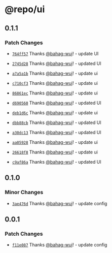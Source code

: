 # @repo/ui

## 0.1.1

### Patch Changes

- [`764ff57`](https://github.com/bahag-buttf/bahag-design-system/commit/764ff57c157387379abf1431d47bffe6953b44b0) Thanks [@bahag-wuj](https://github.com/bahag-wuj)! - update UI

- [`2745d28`](https://github.com/bahag-buttf/bahag-design-system/commit/2745d28dd0e4a0e106ace8ee8e251e86c847a29a) Thanks [@bahag-wuj](https://github.com/bahag-wuj)! - updated UI

- [`a7a5a1b`](https://github.com/bahag-buttf/bahag-design-system/commit/a7a5a1be247a6b070ab36dccb2aa2b6415fa384a) Thanks [@bahag-wuj](https://github.com/bahag-wuj)! - update ui

- [`c710cf3`](https://github.com/bahag-buttf/bahag-design-system/commit/c710cf300a2df9fc435d0b56a0b42b3af7decc1b) Thanks [@bahag-wuj](https://github.com/bahag-wuj)! - update ui

- [`86861ec`](https://github.com/bahag-buttf/bahag-design-system/commit/86861ec701803452e261457bcb5a45a3f6ca033e) Thanks [@bahag-wuj](https://github.com/bahag-wuj)! - update ui

- [`d690560`](https://github.com/bahag-buttf/bahag-design-system/commit/d6905603d0f3edbd3c1eb52ed79df68f9b511d88) Thanks [@bahag-wuj](https://github.com/bahag-wuj)! - updated UI

- [`deb1d6c`](https://github.com/bahag-buttf/bahag-design-system/commit/deb1d6cfce4496ccc0875ae31bd7acd3144b56dd) Thanks [@bahag-wuj](https://github.com/bahag-wuj)! - update ui

- [`dbb88cb`](https://github.com/bahag-buttf/bahag-design-system/commit/dbb88cb3770238f30fda8521b0c566b15622aa7a) Thanks [@bahag-wuj](https://github.com/bahag-wuj)! - updated UI

- [`a30dc13`](https://github.com/bahag-buttf/bahag-design-system/commit/a30dc13d6446748ba93c94080063d79d85d08605) Thanks [@bahag-wuj](https://github.com/bahag-wuj)! - updated UI

- [`aa05928`](https://github.com/bahag-buttf/bahag-design-system/commit/aa059280c7701c14d03060f52996e2286e8f57c4) Thanks [@bahag-wuj](https://github.com/bahag-wuj)! - update ui

- [`26618f8`](https://github.com/bahag-buttf/bahag-design-system/commit/26618f8de3fcdfd3df7cce3ec15a6faeb874d1bd) Thanks [@bahag-wuj](https://github.com/bahag-wuj)! - update ui

- [`c9af86a`](https://github.com/bahag-buttf/bahag-design-system/commit/c9af86a66ef9b1b115e025ff8104e1a204b2b75d) Thanks [@bahag-wuj](https://github.com/bahag-wuj)! - updated UI

## 0.1.0

### Minor Changes

- [`3ae476d`](https://github.com/bahag-buttf/bahag-design-system/commit/3ae476d5222abce0be9bdf9a22f849b664b3e666) Thanks [@bahag-wuj](https://github.com/bahag-wuj)! - update config

## 0.0.1

### Patch Changes

- [`f11e087`](https://github.com/bahag-buttf/bahag-design-system/commit/f11e08720f7942c82330daf6d87e91c2b0e0d148) Thanks [@bahag-wuj](https://github.com/bahag-wuj)! - update config
